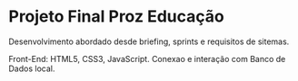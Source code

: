 # Projeto Final Proz Educação

 Desenvolvimento abordado desde briefing, sprints e requisitos de sitemas.
 
 Front-End: HTML5, CSS3, JavaScript. Conexao e interação com Banco de Dados local.
